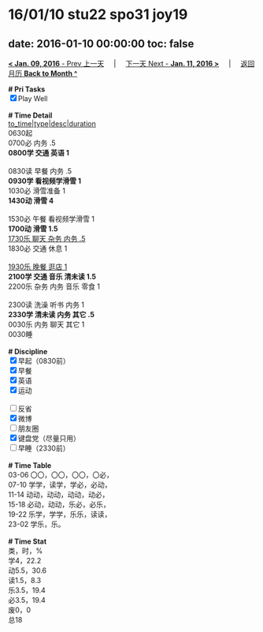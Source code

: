 # 16/01/10 stu22 spo31 joy19

date: 2016-01-10 00:00:00
toc: false
---
[**< Jan. 09, 2016** - Prev 上一天](/lifelogs/2016/01/d09.md) &nbsp; &nbsp; | &nbsp; &nbsp; [下一天 Next - **Jan. 11, 2016 >**](/lifelogs/2016/01/d11.md) &nbsp; &nbsp; |  &nbsp; &nbsp; [返回月历 **Back to Month ^**](/lifelogs/2016/01/index.md)
<br/><div><b># Pri Tasks</b></div><div><input checked="true" type="checkbox"/>Play Well</div><div><br/></div><div><b># Time Detail</b></div><div><u>to_time|type|desc|duration</u></div><div>0630起</div><div>0700必 内务 .5</div><div><b>0800学 交通 英语 1</b></div><div><br/></div><div>0830读 早餐 内务 .5</div><div><b>0930学 看视频学滑雪 1</b></div><div>1030必 滑雪准备 1</div><div><b>1430动 滑雪 4</b></div><div><br/></div><div>1530必 午餐 看视频学滑雪 1</div><div><b>1700动 滑雪 1.5</b></div><div><u>1730乐 聊天 杂务 内务 .5</u></div><div>1830必 交通 休息 1</div><div><br/></div><div><u>1930乐 晚餐 逛店 1</u></div><div><b>2100学 交通 音乐 清未读 1.5</b></div><div>2200乐 杂务 内务 音乐 零食 1</div><div><br/></div><div>2300读 洗澡 听书 内务 1</div><div><b>2330学 清未读 内务 其它 .5</b></div><div>0030乐 内务 聊天 其它 1</div><div>0030睡</div><div><br/></div><div><b># Discipline</b></div><div><input checked="true" type="checkbox"/>早起（0830前）</div><div><input checked="true" type="checkbox"/>早餐</div><div><input checked="true" type="checkbox"/>英语</div><div><input checked="true" type="checkbox"/>运动</div><div><br/></div><div><input type="checkbox"/>反省</div><div><input checked="true" type="checkbox"/>微博</div><div><input type="checkbox"/>朋友圈</div><div><input checked="true" type="checkbox"/>键盘党（尽量只用）</div><div><input type="checkbox"/>早睡（2330前）</div><div><br/></div><div><b># Time Table</b></div><div>03-06 〇〇，〇〇，〇〇，〇必，</div><div>07-10 学学，读学，学必，必动，</div><div>11-14 动动，动动，动动，动必，</div><div>15-18 必动，动动，乐必，必乐，</div><div>19-22 乐学，学学，乐乐，读读，</div><div>23-02 学乐，乐。</div><div><br/></div><div><b># Time Stat</b></div><div>类，时，%</div><div>学4，22.2</div><div>动5.5，30.6</div><div>读1.5，8.3</div><div>乐3.5，19.4</div><div>必3.5，19.4</div><div>废0，0</div><div>总18</div>
